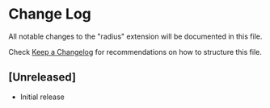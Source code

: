 # Change Log

All notable changes to the "radius" extension will be documented in this file.

Check [Keep a Changelog](http://keepachangelog.com/) for recommendations on how to structure this file.

## [Unreleased]

- Initial release